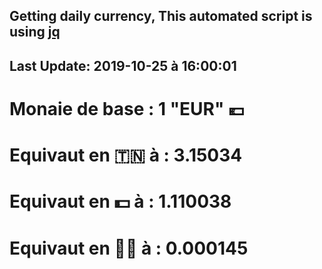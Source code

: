 ## Getting daily currency, This automated script is using [jq](https://stedolan.github.io/jq/)
## Last Update:  2019-10-25 à 16:00:01
 # Monaie de base : 1 "EUR" 💶 
 # Equivaut en 🇹🇳 à :  3.15034 
 # Equivaut en 💵 à : 1.110038
 # Equivaut en 🐱‍💻 à :  0.000145
